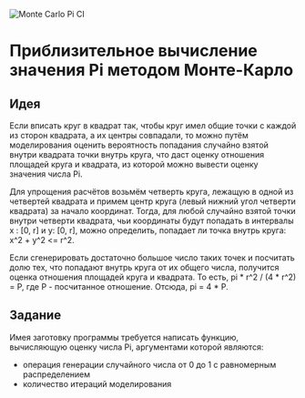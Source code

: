 ![Monte Carlo Pi CI](https://github.com/itiviti-cpp-master/monte-carlo-pi/workflows/Monte%20Carlo%20Pi%20CI/badge.svg)
# Приблизительное вычисление значения Pi методом Монте-Карло

## Идея

Если вписать круг в квадрат так, чтобы круг имел общие точки с каждой из сторон квадрата, а их центры совпадали, то можно путём моделирования оценить вероятность попадания случайно взятой внутри квадрата точки
внутрь круга, что даст оценку отношения площадей круга и квадрата, из которой можно вывести оценку значения числа Pi.

Для упрощения расчётов возьмём четверть круга, лежащую в одной из четвертей квадрата и примем центр круга (левый нижний угол четверти квадрата) за начало координат. Тогда, для любой случайно взятой точки внутри
четверти квадрата, чьи координаты будут попадать в интервалы x : [0, r] и y: [0, r], можно определить, попадает ли точка внутрь круга: x^2 + y^2 <= r^2.

Если сгенерировать достаточно большое число таких точек и посчитать долю тех, что попадают внутрь круга от их общего числа, получится оценка отношения площадей круга и квадрата. То есть, pi * r^2 / (4 * r^2) = P,
где P - посчитанное отношение. Отсюда, pi = 4 * P.

## Задание

Имея заготовку программы требуется написать функцию, вычисляющую оценку числа Pi, аргументами которой являются:
- операция генерации случайного числа от 0 до 1 с равномерным распределением
- количество итераций моделирования
